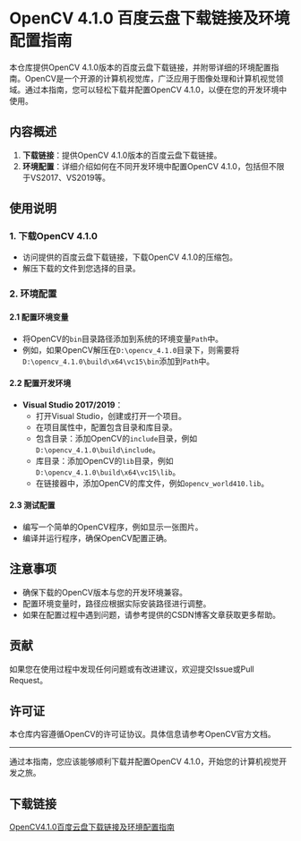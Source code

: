 # OpenCV 4.1.0 百度云盘下载链接及环境配置指南

本仓库提供OpenCV 4.1.0版本的百度云盘下载链接，并附带详细的环境配置指南。OpenCV是一个开源的计算机视觉库，广泛应用于图像处理和计算机视觉领域。通过本指南，您可以轻松下载并配置OpenCV 4.1.0，以便在您的开发环境中使用。

## 内容概述

1. **下载链接**：提供OpenCV 4.1.0版本的百度云盘下载链接。
2. **环境配置**：详细介绍如何在不同开发环境中配置OpenCV 4.1.0，包括但不限于VS2017、VS2019等。

## 使用说明

### 1. 下载OpenCV 4.1.0

- 访问提供的百度云盘下载链接，下载OpenCV 4.1.0的压缩包。
- 解压下载的文件到您选择的目录。

### 2. 环境配置

#### 2.1 配置环境变量

- 将OpenCV的`bin`目录路径添加到系统的环境变量`Path`中。
- 例如，如果OpenCV解压在`D:\opencv_4.1.0`目录下，则需要将`D:\opencv_4.1.0\build\x64\vc15\bin`添加到`Path`中。

#### 2.2 配置开发环境

- **Visual Studio 2017/2019**：
  - 打开Visual Studio，创建或打开一个项目。
  - 在项目属性中，配置包含目录和库目录。
  - 包含目录：添加OpenCV的`include`目录，例如`D:\opencv_4.1.0\build\include`。
  - 库目录：添加OpenCV的`lib`目录，例如`D:\opencv_4.1.0\build\x64\vc15\lib`。
  - 在链接器中，添加OpenCV的库文件，例如`opencv_world410.lib`。

#### 2.3 测试配置

- 编写一个简单的OpenCV程序，例如显示一张图片。
- 编译并运行程序，确保OpenCV配置正确。

## 注意事项

- 确保下载的OpenCV版本与您的开发环境兼容。
- 配置环境变量时，路径应根据实际安装路径进行调整。
- 如果在配置过程中遇到问题，请参考提供的CSDN博客文章获取更多帮助。

## 贡献

如果您在使用过程中发现任何问题或有改进建议，欢迎提交Issue或Pull Request。

## 许可证

本仓库内容遵循OpenCV的许可证协议。具体信息请参考OpenCV官方文档。

---

通过本指南，您应该能够顺利下载并配置OpenCV 4.1.0，开始您的计算机视觉开发之旅。

## 下载链接

[OpenCV4.1.0百度云盘下载链接及环境配置指南](https://pan.quark.cn/s/62e7068855b7)